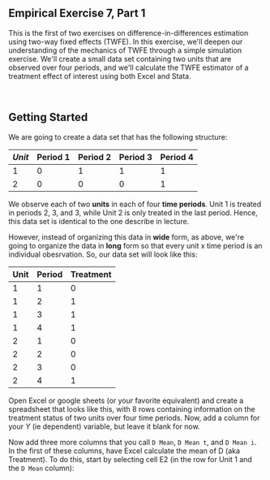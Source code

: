 ## Empirical Exercise 7, Part 1  

This is the first of two exercises on difference-in-differences estimation using two-way fixed effects (TWFE).  In this exercise, 
we'll deepen our understanding of the mechanics of TWFE through a simple simulation exercise.  We'll create a small data 
set containing two units that are observed over four periods, and we'll calculate the TWFE estimator of a treatment effect 
of interest using both Excel and Stata.

<br>

## Getting Started

We are going to create a data set that has the following structure:

_Unit_|Period 1|Period 2|Period 3|Period 4
----|--------|--------|--------|--------
1| 0 | 1 | 1 | 1 
2| 0 | 0 | 0 | 1

We observe each of two **units** in each of four **time periods**.  Unit 1 
is treated in periods 2, 3, and 3, while Unit 2 is only treated in the last period.  Hence, this 
data set is identical to the one describe in lecture.

However, instead of organizing this data in **wide** form, as above, we're going to organize the 
data in **long** form so that every unit x time period is an individual obesrvation.  So, our data set will look like 
this:

Unit|Period|Treatment
----|------|---------
1|1|0
1|2|1
1|3|1
1|4|1
2|1|0
2|2|0
2|3|0
2|4|1

Open Excel or google sheets (or your favorite equivalent) and create a spreadsheet that looks like this, with 8 rows containing information 
on the treatment status of two units over four time periods.  Now, add a column for your _Y_ (ie dependent) variable, but 
leave it blank for now.  

Now add three more columns that you call `D Mean`, `D Mean t`, and `D Mean i`.  In the first of these columns, 
have Excel calculate the mean of D (aka Treatment).  To do this, start by selecting cell E2 (in the row 
for Unit 1 and the `D Mean` column):


